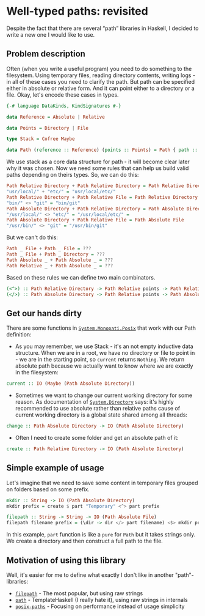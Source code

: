# Well-typed paths: revisited

Despite the fact that there are several “path” libraries in Haskell, I decided to write a new one I would like to use.

Problem description
--------------------------------------------------------------------------------
Often (when you write a useful program) you need to do something to the filesystem. Using temporary files, reading directory contents, writing logs - in all of these cases you need to clarify the path. But path can be specified either in absolute or relative form. And it can point either to a directory or a file. Okay, let's encode these cases in types.

```haskell
{-# language DataKinds, KindSignatures #-}

data Reference = Absolute | Relative

data Points = Directory | File

type Stack = Cofree Maybe

data Path (reference :: Reference) (points :: Points) = Path { path :: Stack String }
```

We use stack as a core data structure for path - it will become clear later why it was chosen. Now we need some rules that can help us build valid paths depending on theirs types. So, we can do this:

```haskell
Path Relative Directory + Path Relative Directory = Path Relative Directory
"usr/local/" + "etc/" = "usr/local/etc/"
Path Relative Directory + Path Relative File = Path Relative Directory
"bin/" <> "git" = "bin/git"
Path Absolute Directory + Path Relative Directory = Path Absolute Directory
"/usr/local/" <> "etc/" = "/usr/local/etc/" =
Path Absolute Directory + Path Relative File = Path Absolute File
"/usr/bin/" <> "git" = "/usr/bin/git"
```

But we can't do this:

```haskell
Path _ File + Path _ File = ???
Path _ File + Path _ Directory = ???
Path Absolute _ + Path Absolute _ = ???
Path Relative _ + Path Absolute _ = ???
```

Based on these rules we can define two main combinators.

```haskell
(<^>) :: Path Relative Directory -> Path Relative points -> Path Relative points
(</>) :: Path Absolute Directory -> Path Relative points -> Path Absolute points
```

Get our hands dirty
--------------------------------------------------------------------------------

There are some functions in [`System.Monopati.Posix`](https://github.com/iokasimov/monopati/blob/master/System/Monopati/Posix.hs) that work with our Path definition:

* As you may remember, we use Stack - it's an not empty inductive data structure. When we are in a root, we have no directory or file to point in - we are in the starting point, so `current` returns `Nothing`. We return absolute path because we actually want to know where we are exactly in the filesystem:
```haskell
current :: IO (Maybe (Path Absolute Directory))
```
* Sometimes we want to change our current working directory for some reason. As documentation of [`System.Directory`](http://hackage.haskell.org/package/directory-1.3.3.1/docs/System-Directory.html#v:setCurrentDirectory) says: it's highly recommended to use absolute rather than relative paths cause of current working directory is a global state shared among all threads:
```haskell
change :: Path Absolute Directory -> IO (Path Absolute Directory)
```

* Often I need to create some folder and get an absolute path of it:
```haskell
create :: Path Relative Directory -> IO (Path Absolute Directory)
```

Simple example of usage
--------------------------------------------------------------------------------

Let's imagine that we need to save some content in temporary files grouped on folders based on some prefix.

```haskell
mkdir :: String -> IO (Path Absolute Directory)
mkdir prefix = create $ part "Temporary" <^> part prefix

filepath :: String -> String -> IO (Path Absolute File)
filepath filename prefix = (\dir -> dir </> part filename) <$> mkdir prefix
```

In this example, `part` function is like a `pure` for `Path` but it takes strings only. We create a directory and then construct a full path to the file.

Motivation of using this library
--------------------------------------------------------------------------------

Well, it's easier for me to define what exactly I don't like in another "path"-libraries:

* [`filepath`](https://hackage.haskell.org/package/filepath) - The most popular, but using raw strings
* [`path`](https://hackage.haskell.org/package/path) - TemplateHaskell (I really hate it), using raw strings in internals
* [`posix-paths`](https://github.com/JohnLato/posix-paths) - Focusing on performance instead of usage simplicity
